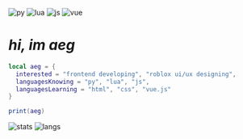 ![py](https://img.shields.io/badge/Python-14354C?style=for-the-badge&logo=python&logoColor=white)
![lua](https://img.shields.io/badge/Lua-2C2D72?style=for-the-badge&logo=lua&logoColor=white)
![js](https://img.shields.io/badge/JavaScript-F7DF1E?style=for-the-badge&logo=javascript&logoColor=black)
![vue](https://img.shields.io/badge/Vue.js-35495E?style=for-the-badge&logo=vue.js&logoColor=4FC08D)

# *hi, im aeg*
```lua
local aeg = {
  interested = "frontend developing", "roblox ui/ux designing",
  languagesKnowing = "py", "lua", "js",
  languagesLearning = "html", "css", "vue.js"
}

print(aeg)
```
![stats](https://github-readme-stats.vercel.app/api?username=aeg-eus&count_private=true&show_icons=true&theme=radical)
![langs](https://github-readme-stats.vercel.app/api/top-langs/?username=aeg-eus&show_icons=true&theme=radical)
